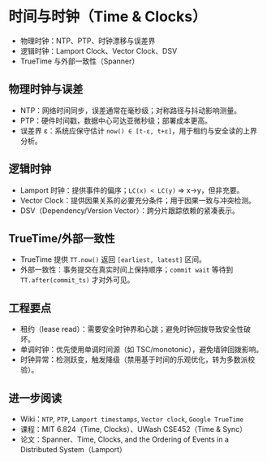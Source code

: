# 时间与时钟（Time & Clocks）

- 物理时钟：NTP、PTP、时钟漂移与误差界
- 逻辑时钟：Lamport Clock、Vector Clock、DSV
- TrueTime 与外部一致性（Spanner）

## 物理时钟与误差

- NTP：网络时间同步，误差通常在毫秒级；对称路径与抖动影响测量。
- PTP：硬件时间戳，数据中心可达亚微秒级；部署成本更高。
- 误差界 ε：系统应保守估计 `now() ∈ [t-ε, t+ε]`，用于租约与安全读的上界分析。

## 逻辑时钟

- Lamport 时钟：提供事件的偏序；`LC(x) < LC(y)` ⇒ x→y，但非充要。
- Vector Clock：提供因果关系的必要充分条件；用于因果一致与冲突检测。
- DSV（Dependency/Version Vector）：跨分片跟踪依赖的紧凑表示。

## TrueTime/外部一致性

- TrueTime 提供 `TT.now()` 返回 `[earliest, latest]` 区间。
- 外部一致性：事务提交在真实时间上保持顺序；`commit wait` 等待到 `TT.after(commit_ts)` 才对外可见。

## 工程要点

- 租约（lease read）：需要安全时钟界和心跳；避免时钟回拨导致安全性破坏。
- 单调时钟：优先使用单调时间源（如 TSC/monotonic），避免墙钟回拨影响。
- 时钟异常：检测跃变，触发降级（禁用基于时间的乐观优化，转为多数派校验）。

## 进一步阅读

- Wiki：`NTP`, `PTP`, `Lamport timestamps`, `Vector clock`, `Google TrueTime`
- 课程：MIT 6.824（Time, Clocks）、UWash CSE452（Time & Sync）
- 论文：Spanner、Time, Clocks, and the Ordering of Events in a Distributed System（Lamport）
